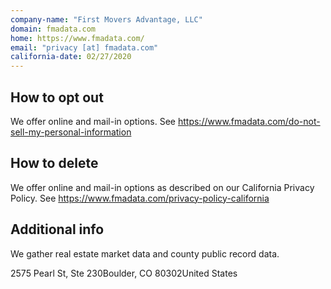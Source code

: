 ```yaml
---
company-name: "First Movers Advantage, LLC"
domain: fmadata.com
home: https://www.fmadata.com/
email: "privacy [at] fmadata.com"
california-date: 02/27/2020
---
```

## How to opt out


We offer online and mail-in options. See https://www.fmadata.com/do-not-sell-my-personal-information

## How to delete


We offer online and mail-in options as described on our California Privacy Policy. See https://www.fmadata.com/privacy-policy-california

## Additional info


We gather real estate market data and county public record data.

2575 Pearl St, Ste 230Boulder, CO 80302United States













